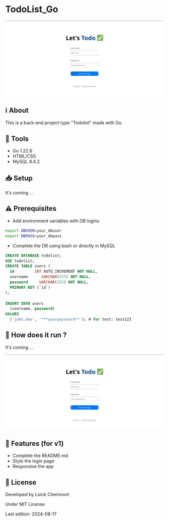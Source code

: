 # TodoList_Go

![Preview](github/preview.png "Preview of Todolist")


## :information_source: About  

This is a back-end project type "Todolist" made with Go.


## :wrench: Tools
- Go 1.22.6
- HTML/CSS
- MySQL 8.4.2 

<!-- 
    SETUP
    Explain using command lines, the steps to follow to setup the project
    At the end show, the expected result with a image   

    Ex: 
    1. Download the whole project `Travel` on your system
    2. Open your terminal in `Travel`
    ```
    cd Travel
    ```
    3. In `Travel` directory, run:
    ```
    go run github.com/loickcherimont/Travel/main
    ```
    4. If there is no error. Go on your favorite browser and use this line in your URL address bar
    ```
    http://localhost:8080/travel
    ```
    5. Here you are! Welcome in the main page of the Web application

    ![Main page of the application](assets/images/readme_images/mainpage.png)
-->

## :inbox_tray: Setup
<!-- Imagine you're an user to complete this paragraph -->
*It's coming ...*

## :warning: Prerequisites
<!-- Bullet list or simple sentence explaining what contributor needs for this project -->
- Add environment variables with DB logins
```bash
export DBUSER=your_dbuser
export DBPASS=your_dbpass
```

- Complete the DB using bash or directly in MySQL
```sql
CREATE DATABASE todolist;
USE todolist;
CREATE TABLE users (
  id         INT AUTO_INCREMENT NOT NULL,
  username      VARCHAR(255) NOT NULL,
  password     VARCHAR(255) NOT NULL, 
  PRIMARY KEY (`id`)
);

INSERT INTO users
  (username, password)
VALUES
  ('john.doe', '***yourpassword**'); # for test: test123
```

## :thinking: How does it run ?
*It's coming ...*

![Preview](github/preview.png "Preview of Todolist")

<!-- 
    FEATURES
    List of the main new features, fixes to bring on the project

    Ex:
    - Setup Night/Day mode
    - Add animation when music is playing
-->

## :test_tube: Features (for v1)
- Complete the README.md
- Style the login page
- Responsive the app

<!-- 
    LICENSE
    Write Developer name with used license
 -->
 
## :key: License

Developed by Loick Cherimont  

Under MIT License  

Last edition: 2024-08-17
